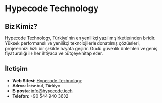 # Hypecode Technology

## Biz Kimiz?

Hypecode Technology, Türkiye'nin en yenilikçi yazılım şirketlerinden biridir. Yüksek performanslı ve yenilikçi teknolojilerle donatılmış çözümleri, projelerinizi hızlı bir şekilde hayata geçirir. Güçlü güvenlik önlemleri ve geniş fiyat aralığı ile her ihtiyaca ve bütçeye hitap eder.

## İletişim

- **Web Sitesi**: [Hypecode Technology](https://hypecode.tech/en/)
- **Adres**: İstanbul, Türkiye
- **E-posta**: info@hypecode.tech
- **Telefon**: +90 544 940 3602

